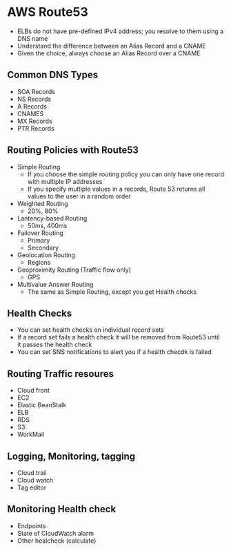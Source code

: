 # AWS Route53

- ELBs do not have pre-defined IPv4 address; you resolve to them using a DNS name
- Understand the difference between an Alias Record and a CNAME
- Given the choice, always choose an Alias Record over a CNAME

## Common DNS Types

- SOA Records
- NS Records
- A Records
- CNAMES
- MX Records
- PTR Records

## Routing Policies with Route53

- Simple Routing
  - If you choose the simple routing policy you can only have one record with multiple IP addresses
  - If you specify multiple values in a records, Route 53 returns all values to the user in a random order
- Weighted Routing
  - 20%, 80%
- Lantency-based Routing
  - 50ms, 400ms
- Failover Routing
  - Primary
  - Secondary
- Geolocation Routing
  - Regions
- Geoproximity Routing (Traffic flow only)
  - GPS
- Multivalue Answer Routing
  - The same as Simple Routing, except you get Health checks

## Health Checks

- You can set health checks on individual record sets
- If a record set fails a health check it will be removed from Route53 until it passes the health check
- You can set SNS notifications to alert you if a health checdk is failed

## Routing Traffic resoures

- Cloud front
- EC2
- Elastic BeanStalk
- ELB
- RDS
- S3
- WorkMail

## Logging, Monitoring, tagging

- Cloud trail
- Cloud watch
- Tag editor

## Monitoring Health check

- Endpoints
- State of CloudWatch alarm
- Other healcheck (calculate)
